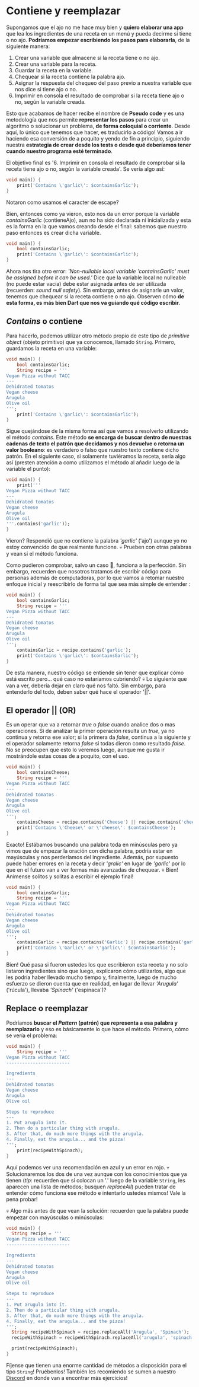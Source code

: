 # Contiene y reemplazar

Supongamos que el ajo no me hace muy bien y __quiero elaborar una app__ que lea los ingredientes de una receta en un menú y pueda decirme si tiene o no ajo. __Podríamos empezar escribiendo los pasos para elaborarla__, de la siguiente manera:

1. Crear una variable que almacene si la receta tiene o no ajo.
2. Crear una variable para la receta.
3. Guardar la receta en la variable.
4. Chequear si la receta contiene la palabra ajo.
5. Asignar la respuesta del chequeo del paso previo a nuestra variable que nos dice si tiene ajo o no.
6. Imprimir en consola el resultado de comprobar si la receta tiene ajo o no, según la variable creada.

Esto que acabamos de hacer recibe el nombre de __Pseudo code__ y es una metodología que nos permite __representar los pasos__ para crear un algoritmo o solucionar un problema, __de forma coloquial o corriente__. Desde aquí, lo único que tenemos que hacer, es traducirlo a código! Vamos a ir haciendo esa conversión de a poquito y yendo de fin a principio, siguiendo nuestra __estrategia de crear desde los tests o desde qué deberíamos tener cuando nuestro programa esté terminado__.

El objetivo final es '6. Imprimir en consola el resultado de comprobar si la receta tiene ajo o no, según la variable creada'. Se vería algo así:

```dart
void main() {
    print('Contains \'garlic\': $containsGarlic');
}
```

Notaron como usamos el caracter de escape?

Bien, entonces como ya vieron, esto nos da un error porque la variable _containsGarlic_ (contieneAjo),  aun no ha sido declarada ni inicializada y esta es la forma en la que vamos creando desde el final: sabemos que nuestro paso entonces es crear dicha variable.

```dart
void main() {
    bool containsGarlic;
    print('Contains \'garlic\': $containsGarlic');
}
```

Ahora nos tira otro error: _'Non-nullable local variable 'containsGarlic' must be assigned before it can be used.'_ Dice que la variable local no nulleable (no puede estar vacía) debe estar asignada antes de ser utilizada (recuerden: _sound null safety_). Sin embargo, antes de asignarle un valor, tenemos que chequear si la receta contiene o no ajo. Observen cómo __de esta forma, es más bien Dart que nos va guiando qué código escribir__.

## _Contains_ o contiene

Para hacerlo, podemos utilizar otro método propio de este tipo de _primitive object_ (objeto primitivo) que ya conocemos, llamado `String`. Primero, guardamos la receta en una variable:

```dart
void main() {
    bool containsGarlic;
    String recipe = '''
Vegan Pizza without TACC
---
Dehidrated tomatos
Vegan cheese
Arugula
Olive oil
''';
    print('Contains \'garlic\': $containsGarlic');
}
```

Sigue quejándose de la misma forma así que vamos a resolverlo utilizando el método _contains_. Este método __se encarga de buscar dentro de nuestras cadenas de texto el patrón que decidamos y nos devuelve o retorna un valor booleano__: es verdadero o falso que nuestro texto contiene dicho patrón. En el siguiente caso, si solamente tuviéramos la receta, sería algo así (presten atención a como utilizamos el método al añadir luego de la variable el punto):

```dart
void main() {
    print('''
Vegan Pizza without TACC
---
Dehidrated tomatos
Vegan cheese
Arugula
Olive oil
'''.contains('garlic'));
}
```

Vieron? Respondió que no contiene la palabra _'garlic'_ ('ajo') aunque yo no estoy convencido de que realmente funcione. 💀 Prueben con otras palabras y vean si el método funciona.

Como pudieron comprobar, salvo un caso 🤨, funciona a la perfección. Sin embargo, recuerden que nosotros tratamos de escribir código para personas además de computadoras, por lo que vamos a retomar nuestro enfoque inicial y reescribirlo de forma tal que sea más simple de entender :

```dart
void main() {
    bool containsGarlic;
    String recipe = '''
Vegan Pizza without TACC
---
Dehidrated tomatos
Vegan cheese
Arugula
Olive oil
''';
    containsGarlic = recipe.contains('garlic');
    print('Contains \'garlic\': $containsGarlic');
}
```

De esta manera, nuestro código se entiende sin tener que explicar cómo está escrito pero... qué caso no estaríamos cubriendo? 💀 Lo siguiente que van a ver, debería dejar en claro qué nos faltó. Sin embargo, para entenderlo del todo, deben saber qué hace el operador '||'.

## El operador || (OR)

Es un operar que va a retornar _true_ o _false_ cuando analice dos o mas operaciones. Si de analizar la primer operación resulta un _true_, ya no continua y retorna ese valor; si la primera da _false_, continua a la siguiente y el operador solamente retorna _false_ si todas dieron como resultado _false_. No se preocupen que esto lo veremos luego, aunque me gusta ir mostrándole estas cosas de a poquito, con el uso.

```dart
void main() {
    bool containsCheese;
    String recipe = '''
Vegan Pizza without TACC
---
Dehidrated tomatos
Vegan cheese
Arugula
Olive oil
''';
    containsCheese = recipe.contains('Cheese') || recipe.contains('cheese');
    print('Contains \'Cheese\' or \'cheese\': $containsCheese');
}
```

Exacto! Estábamos buscando una palabra toda en minúsculas pero ya vimos que de empezar la oración con dicha palabra, podría estar en mayúsculas y nos perderíamos del ingrediente. Además, por supuesto puede haber errores en la receta y decir _'gralic'_ en lugar de _'garlic'_ por lo que en el futuro van a ver formas más avanzadas de chequear. 💀 Bien! Anímense solitos y solitas a escribir el ejemplo final!

```dart
void main() {
    bool containsGarlic;
    String recipe = '''
Vegan Pizza without TACC
---
Dehidrated tomatos
Vegan cheese
Arugula
Olive oil
''';
    containsGarlic = recipe.contains('Garlic') || recipe.contains('garlic');
    print('Contains \'Garlic\' or \'garlic\': $containsGarlic');
}
```

Bien! Qué pasa si fueron ustedes los que escribieron esta receta y no solo listaron ingredientes sino que luego, explicaron cómo utilizarlos, algo que les podría haber llevado mucho tiempo y, finalmente, luego de mucho esfuerzo se dieron cuenta que en realidad, en lugar de llevar _'Arugula'_ ('rúcula'), llevaba _'Spinach'_ ('espinaca')?

## Replace o reemplazar

Podríamos __buscar el _Pattern_ (patrón) que representa a esa palabra y reemplazarlo__ y eso es básicamente lo que hace el método. Primero, cómo se vería el problema:

```dart
void main() {
    String recipe = '''
Vegan Pizza without TACC
------------------------

Ingredients
---
Dehidrated tomatos
Vegan cheese
Arugula
Olive oil

Steps to reproduce
---
1. Put arugula into it.
2. Then do a particular thing with arugula.
3. After that, do much more things with the arugula.
4. Finally, eat the arugula... and the pizza!
''';
    print(recipeWithSpinach);
}
```

Aquí podemos ver una recomendación en azul y un error en rojo. 💀 Solucionaremos los dos de una vez aunque con los conocimientos que ya tienen (_tip_: recuerden que si colocan un '.' luego de la variable `String`, les aparecen una lista de métodos; busquen _replaceAll_) pueden tratar de entender cómo funciona ese método e intentarlo ustedes mismos! Vale la pena probar!

💀 Algo más antes de que vean la solución: recuerden que la palabra puede empezar con mayúsculas o minúsculas:

```dart
void main() {
  String recipe = '''
Vegan Pizza without TACC
------------------------

Ingredients
---
Dehidrated tomatos
Vegan cheese
Arugula
Olive oil

Steps to reproduce
---
1. Put arugula into it.
2. Then do a particular thing with arugula.
3. After that, do much more things with the arugula.
4. Finally, eat the arugula... and the pizza!
''';
  String recipeWithSpinach = recipe.replaceAll('Arugula', 'Spinach');
  recipeWithSpinach = recipeWithSpinach.replaceAll('arugula', 'spinach');

  print(recipeWithSpinach);
}
```

Fíjense que tienen una enorme cantidad de métodos a disposición para el tipo `String`! Pruébenlos! También les recomiendo se sumen a nuestro [Discord](https://discord.gg/vpPVf7guPC) en donde van a encontrar más ejercicios!
